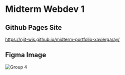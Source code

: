 # Midterm Webdev 1

## Github Pages Site
https://njit-wis.github.io/midterm-portfolio-xaviergaray/

## Figma Image
![Group 4](https://github.com/NJIT-WIS/midterm-portfolio-xaviergaray/assets/76085949/e73bdbeb-839e-4084-b7fa-c5d047632e9f)
